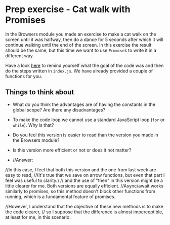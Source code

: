 # Prep exercise - Cat walk with Promises

In the Browsers module you made an exercise to make a cat walk on the screen until it was halfway, then do a dance for 5 seconds after which it will continue walking until the end of the screen. In this exercise the result should be the same, but this time we want to use `Promise`s to write it in a different way.

Have a look [here](https://github.com/HackYourFuture/Assignments/tree/main/2-Browsers/Week1#exercise-5-the-cat-walk) to remind yourself what the goal of the code was and then do the steps written in `index.js`. We have already provided a couple of functions for you.

## Things to think about

- What do you think the advantages are of having the constants in the global scope? Are there any disadvantages?
- To make the code loop we cannot use a standard JavaScript loop (`for` or `while`). Why is that?
- Do you feel this version is easier to read than the version you made in the Browsers module?
- Is this version more efficient or not or does it not matter?

- //Answer:

//In this case, I feel that both this version and the one from last week are easy to read,
//(It's true that we save on arrow functions, but even that part I feel was useful to clarity.)
// and the use of "then" in this version might be a little clearer for me. Both versions are equally efficient.
//Async/await works similarly to promises, so this method doesn't block other functions from running, which is a fundamental feature of promises.

//However, I understand that the objective of these new methods is to make the code clearer,
// so I suppose that the difference is almost imperceptible, at least for me, in this scenario.
